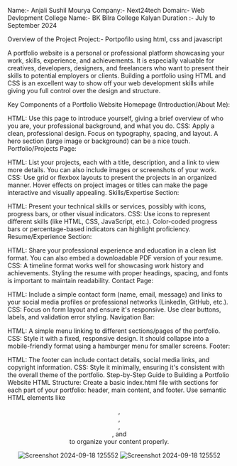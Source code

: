 Name:- Anjali Sushil Mourya
Company:- Next24tech
Domain:- Web Devlopment
College Name:- BK Bilra College Kalyan
Duration :- July to September 2024

Overview of the Project
Project:- Portpofilo using html, css and javascript

A portfolio website is a personal or professional platform showcasing your work, skills, experience, and achievements. It is especially valuable for creatives, developers, designers, and freelancers who want to present their skills to potential employers or clients. Building a portfolio using HTML and CSS is an excellent way to show off your web development skills while giving you full control over the design and structure.

Key Components of a Portfolio Website
Homepage (Introduction/About Me):

HTML: Use this page to introduce yourself, giving a brief overview of who you are, your professional background, and what you do.
CSS: Apply a clean, professional design. Focus on typography, spacing, and layout. A hero section (large image or background) can be a nice touch.
Portfolio/Projects Page:

HTML: List your projects, each with a title, description, and a link to view more details. You can also include images or screenshots of your work.
CSS: Use grid or flexbox layouts to present the projects in an organized manner. Hover effects on project images or titles can make the page interactive and visually appealing.
Skills/Expertise Section:

HTML: Present your technical skills or services, possibly with icons, progress bars, or other visual indicators.
CSS: Use icons to represent different skills (like HTML, CSS, JavaScript, etc.). Color-coded progress bars or percentage-based indicators can highlight proficiency.
Resume/Experience Section:

HTML: Share your professional experience and education in a clean list format. You can also embed a downloadable PDF version of your resume.
CSS: A timeline format works well for showcasing work history and achievements. Styling the resume with proper headings, spacing, and fonts is important to maintain readability.
Contact Page:

HTML: Include a simple contact form (name, email, message) and links to your social media profiles or professional networks (LinkedIn, GitHub, etc.).
CSS: Focus on form layout and ensure it's responsive. Use clear buttons, labels, and validation error styling.
Navigation Bar:

HTML: A simple menu linking to different sections/pages of the portfolio.
CSS: Style it with a fixed, responsive design. It should collapse into a mobile-friendly format using a hamburger menu for smaller screens.
Footer:

HTML: The footer can include contact details, social media links, and copyright information.
CSS: Style it minimally, ensuring it's consistent with the overall theme of the portfolio.
Step-by-Step Guide to Building a Portfolio Website
HTML Structure:
Create a basic index.html file with sections for each part of your portfolio: header, main content, and footer.
Use semantic HTML elements like <header>, <nav>, <section>, <article>, and <footer> to organize your content properly.


![Screenshot 2024-09-18 125552](https://github.com/user-attachments/assets/4f7d7aad-4d09-40fb-a59b-80e23cad77c4)
![Screenshot 2024-09-18 125552](https://github.com/user-attachments/assets/19927fb1-beae-4911-9c65-3c9ec2546d82)

